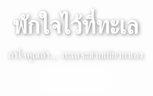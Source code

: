 <!DOCTYPE html>
<html lang="th">
<head>
  <meta charset="UTF-8">
  <meta name="viewport" content="width=device-width, initial-scale=1.0">
  <title>พักใจไว้ที่ทะเล</title>
  <link href="https://fonts.googleapis.com/css2?family=Sriracha&family=Prompt:wght@400;600&display=swap" rel="stylesheet">
  <style>
    * {
      margin: 0;
      padding: 0;
      box-sizing: border-box;
    }

    body {
      font-family: 'Prompt', sans-serif;
      background-color: #ffffff;
      color: #333;
    }

    /* Hero Section */
    .hero {
      height: 100vh;
      background: url('https://images.unsplash.com/photo-1507525428034-b723cf961d3e') no-repeat center center/cover;
      display: flex;
      flex-direction: column;
      justify-content: center;
      align-items: center;
      text-align: center;
      color: white;
      text-shadow: 2px 2px 8px rgba(0, 0, 0, 0.5);
      padding: 0 20px;
    }

    .hero h1 {
      font-size: 3.5rem;
      font-family: 'Sriracha', cursive;
    }

    .hero p {
      font-size: 1.5rem;
      margin: 20px 0;
    }

    .cta-btn {
      background-color: rgba(255, 255, 255, 0.2);
      border: 2px solid white;
      padding: 12px 30px;
      color: white;
      font-size: 18px;
      border-radius: 30px;
      cursor: pointer;
      transition: 0.3s;
    }

    .cta-btn:hover {
      background-color: white;
      color: #0077be;
    }

    /* Quote Section */
    .quotes {
      padding: 60px 20px;
      text-align: center;
      background-color: #e6f7ff;
    }

    .quotes h2 {
      font-size: 2rem;
      margin-bottom: 20px;
      color: #0077be;
    }

    #quote {
      font-size: 1.5rem;
      color: #333;
      margin-bottom: 30px;
    }

    .change-quote-btn {
      padding: 10px 20px;
      background-color: #0077be;
      color: white;
      border: none;
      font-size: 16px;
      border-radius: 20px;
      cursor: pointer;
    }

    .change-quote-btn:hover {
      background-color: #005f99;
    }

    @media (max-width: 768px) {
      .hero h1 {
        font-size: 2.5rem;
      }

      .hero p {
        font-size: 1.2rem;
      }

      #quote {
        font-size: 1.2rem;
      }
    }
  </style>
</head>
<body>

  <!-- Hero Section -->
  <section class="hero">
    <h1>พักใจไว้ที่ทะเล</h1>
    <p>ถ้าใจคุณล้า... ทะเลจะช่วยเยียวยาเอง</p>
    <button class="cta-btn" onclick="scrollToQuotes()">ไปดูแคปชั่นทะเล</button>
  </section>

  <!-- Quotes Section -->
  <section class="quotes" id="quotes-section">
    <h2>แคปชั่นทะเลวันนี้ 🌴</h2>
    <div id="quote">"ทะเลไม่เคยเปลี่ยน... แต่ใจคนเปลี่ยนตลอดเวลา"</div>
    <button class="change-quote-btn" onclick="changeQuote()">เปลี่ยนแคปชั่น</button>
  </section>

  <script>
    const quotes = [
      "ทะเลเรียกหา ใจก็จะพาไป",
      "พายุคลื่นยังสงบได้ ใจเราก็เช่นกัน",
      "ทะเลไม่เคยหายไป… แค่รอให้ใจเราว่างพอจะกลับไปหา",
      "ถ้าใจมันเซ ไปทะเลก็ยังดีกว่าอยู่เฉย ๆ",
      "อยากให้ใจนิ่งเหมือนทะเลในวันที่ไม่มีคลื่น"
    ];

    function changeQuote() {
      const randomIndex = Math.floor(Math.random() * quotes.length);
      document.getElementById('quote').textContent = quotes[randomIndex];
    }

    function scrollToQuotes() {
      document.getElementById('quotes-section').scrollIntoView({ behavior: 'smooth' });
    }
  </script>

</body>
</html>
